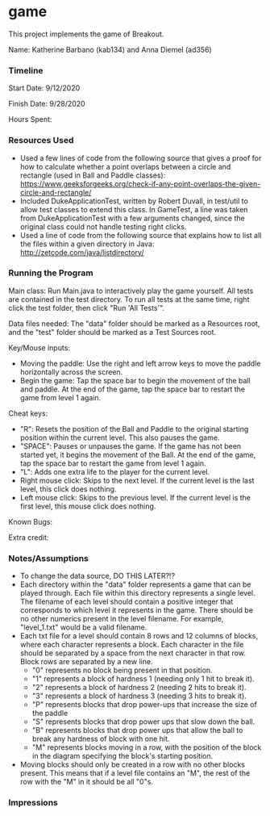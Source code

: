 game
====

This project implements the game of Breakout.

Name: Katherine Barbano (kab134) and Anna Diemel (ad356)

### Timeline

Start Date: 9/12/2020

Finish Date: 9/28/2020

Hours Spent: 

### Resources Used
- Used a few lines of code from the following source that gives a proof
for how to calculate whether a point overlaps between a circle and rectangle
(used in Ball and Paddle classes):
https://www.geeksforgeeks.org/check-if-any-point-overlaps-the-given-circle-and-rectangle/
- Included DukeApplicationTest, written by Robert Duvall,
 in test/util to allow test classes to extend this class. In GameTest,
 a line was taken from DukeApplicationTest with a few arguments changed,
 since the original class could not handle testing right clicks.
- Used a line of code from the following source that explains how to list
all the files within a given directory in Java:
http://zetcode.com/java/listdirectory/

### Running the Program

Main class: Run Main.java to interactively play the game yourself.
All tests are contained in the test directory. To run all tests at
the same time, right click the test folder, then click "Run 'All Tests'".

Data files needed: The "data" folder should be marked as a Resources
root, and the "test" folder should be marked as a Test Sources root.

Key/Mouse inputs:
- Moving the paddle: Use the right and left arrow keys to move
the paddle horizontally across the screen.
- Begin the game: Tap the space bar to begin the movement of the ball
and paddle. At the end of the game, tap the space bar to restart the
game from level 1 again.

Cheat keys:
- "R": Resets the position of the Ball and Paddle to the original
starting position within the current level. This also pauses the game.
- "SPACE": Pauses or unpauses the game. If the game has not been
started yet, it begins the movement of the Ball. At the end of the game, tap the space bar to restart the
game from level 1 again.
- "L": Adds one extra life to the player for the current level.
- Right mouse click: Skips to the next level. If the current level is the last level,
this click does nothing.
- Left mouse click: Skips to the previous level. If the current level is
the first level, this mouse click does nothing.

Known Bugs:

Extra credit:


### Notes/Assumptions
- To change the data source, DO THIS LATER?!?
- Each directory within the "data" folder represents a game that can
be played through. Each file within this directory represents a single
level. The filename of each level should contain a positive integer
that corresponds to which level it represents in the game. There should
be no other numerics present in the level filename. For example,
"level_1.txt" would be a valid filename.
- Each txt file for a level should contain 8 rows and 12 columns of
blocks, where each character represents a block. Each character in the
file should be separated by a space from the next character in that row.
Block rows are separated by a new line.
    - "0" represents no block being present in that position.
    - "1" represents a block of hardness 1 (needing only 1 hit to break it).
    - "2" represents a block of hardness 2 (needing 2 hits to break it).
    - "3" represents a block of hardness 3 (needing 3 hits to break it).
    - "P" represents blocks that drop power-ups that increase the size of the paddle
    - "S" represents blocks that drop power ups that slow down the ball.
    - "B" represents blocks that drop power ups that allow the ball to break any
      hardness of block with one hit.
    - "M" represents blocks moving in a row, with the position of the block in the diagram
      specifying the block's starting position.
- Moving blocks should only be created in a row with no other blocks present.
This means that if a level file contains an "M", the rest of the row with
the "M" in it should be all "0"s.

### Impressions

